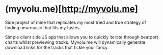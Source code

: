# (myvolu.me)[http://myvolu.me]

Side project of mine that replicates my most tried and true strategy of finding new music that fits my tastes.

Simple client side JS app that allows you to quickly iterate through beatport charts whilst previewing tracks. Myvolu.me will dynamically generate download links for the tracks that tickle your fancy.

